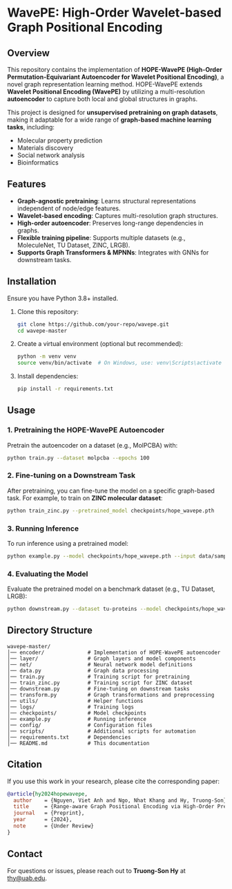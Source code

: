 # WavePE: High-Order Wavelet-based Graph Positional Encoding

## Overview
This repository contains the implementation of **HOPE-WavePE (High-Order Permutation-Equivariant Autoencoder for Wavelet Positional Encoding)**, a novel graph representation learning method. HOPE-WavePE extends **Wavelet Positional Encoding (WavePE)** by utilizing a multi-resolution **autoencoder** to capture both local and global structures in graphs.

This project is designed for **unsupervised pretraining on graph datasets**, making it adaptable for a wide range of **graph-based machine learning tasks**, including:
- Molecular property prediction
- Materials discovery
- Social network analysis
- Bioinformatics

## Features
- **Graph-agnostic pretraining**: Learns structural representations independent of node/edge features.
- **Wavelet-based encoding**: Captures multi-resolution graph structures.
- **High-order autoencoder**: Preserves long-range dependencies in graphs.
- **Flexible training pipeline**: Supports multiple datasets (e.g., MoleculeNet, TU Dataset, ZINC, LRGB).
- **Supports Graph Transformers & MPNNs**: Integrates with GNNs for downstream tasks.

## Installation
Ensure you have Python 3.8+ installed.

1. Clone this repository:
   ```bash
   git clone https://github.com/your-repo/wavepe.git
   cd wavepe-master
   ```

2. Create a virtual environment (optional but recommended):
   ```bash
   python -m venv venv
   source venv/bin/activate  # On Windows, use: venv\Scripts\activate
   ```

3. Install dependencies:
   ```bash
   pip install -r requirements.txt
   ```

## Usage
### 1. Pretraining the HOPE-WavePE Autoencoder
Pretrain the autoencoder on a dataset (e.g., MolPCBA) with:
```bash
python train.py --dataset molpcba --epochs 100
```

### 2. Fine-tuning on a Downstream Task
After pretraining, you can fine-tune the model on a specific graph-based task. For example, to train on **ZINC molecular dataset**:
```bash
python train_zinc.py --pretrained_model checkpoints/hope_wavepe.pth
```

### 3. Running Inference
To run inference using a pretrained model:
```bash
python example.py --model checkpoints/hope_wavepe.pth --input data/sample_graph.json
```

### 4. Evaluating the Model
Evaluate the pretrained model on a benchmark dataset (e.g., TU Dataset, LRGB):
```bash
python downstream.py --dataset tu-proteins --model checkpoints/hope_wavepe.pth
```

## Directory Structure
```
wavepe-master/
│── encoder/              # Implementation of HOPE-WavePE autoencoder
│── layer/                # Graph layers and model components
│── net/                  # Neural network model definitions
│── data.py               # Graph data processing
│── train.py              # Training script for pretraining
│── train_zinc.py         # Training script for ZINC dataset
│── downstream.py         # Fine-tuning on downstream tasks
│── transform.py          # Graph transformations and preprocessing
│── utils/                # Helper functions
│── logs/                 # Training logs
│── checkpoints/          # Model checkpoints
│── example.py            # Running inference
│── config/               # Configuration files
│── scripts/              # Additional scripts for automation
│── requirements.txt      # Dependencies
│── README.md             # This documentation
```

## Citation
If you use this work in your research, please cite the corresponding paper:
```bibtex
@article{hy2024hopewavepe,
  author    = {Nguyen, Viet Anh and Ngo, Nhat Khang and Hy, Truong-Son},
  title     = {Range-aware Graph Positional Encoding via High-Order Pretraining: Theory and Practice},
  journal   = {Preprint},
  year      = {2024},
  note      = {Under Review}
}
```

## Contact
For questions or issues, please reach out to **Truong-Son Hy** at [thy@uab.edu](mailto:thy@uab.edu).



